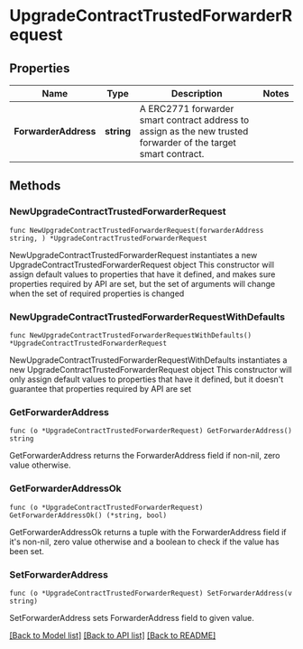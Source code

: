 # UpgradeContractTrustedForwarderRequest

## Properties

Name | Type | Description | Notes
------------ | ------------- | ------------- | -------------
**ForwarderAddress** | **string** | A ERC2771 forwarder smart contract address to assign as the new trusted forwarder of the target smart contract. | 

## Methods

### NewUpgradeContractTrustedForwarderRequest

`func NewUpgradeContractTrustedForwarderRequest(forwarderAddress string, ) *UpgradeContractTrustedForwarderRequest`

NewUpgradeContractTrustedForwarderRequest instantiates a new UpgradeContractTrustedForwarderRequest object
This constructor will assign default values to properties that have it defined,
and makes sure properties required by API are set, but the set of arguments
will change when the set of required properties is changed

### NewUpgradeContractTrustedForwarderRequestWithDefaults

`func NewUpgradeContractTrustedForwarderRequestWithDefaults() *UpgradeContractTrustedForwarderRequest`

NewUpgradeContractTrustedForwarderRequestWithDefaults instantiates a new UpgradeContractTrustedForwarderRequest object
This constructor will only assign default values to properties that have it defined,
but it doesn't guarantee that properties required by API are set

### GetForwarderAddress

`func (o *UpgradeContractTrustedForwarderRequest) GetForwarderAddress() string`

GetForwarderAddress returns the ForwarderAddress field if non-nil, zero value otherwise.

### GetForwarderAddressOk

`func (o *UpgradeContractTrustedForwarderRequest) GetForwarderAddressOk() (*string, bool)`

GetForwarderAddressOk returns a tuple with the ForwarderAddress field if it's non-nil, zero value otherwise
and a boolean to check if the value has been set.

### SetForwarderAddress

`func (o *UpgradeContractTrustedForwarderRequest) SetForwarderAddress(v string)`

SetForwarderAddress sets ForwarderAddress field to given value.



[[Back to Model list]](../README.md#documentation-for-models) [[Back to API list]](../README.md#documentation-for-api-endpoints) [[Back to README]](../README.md)


